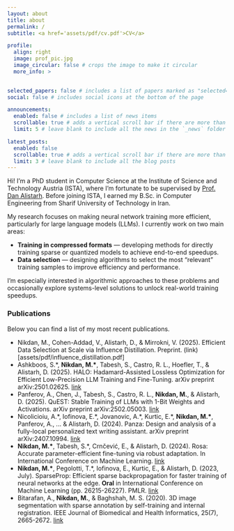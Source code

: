 ```yaml
---
layout: about
title: about
permalink: /
subtitle: <a href='assets/pdf/cv.pdf'>CV</a>

profile:
  align: right
  image: prof_pic.jpg
  image_circular: false # crops the image to make it circular
  more_info: >
    

selected_papers: false # includes a list of papers marked as "selected={true}"
social: false # includes social icons at the bottom of the page

announcements:
  enabled: false # includes a list of news items
  scrollable: true # adds a vertical scroll bar if there are more than 3 news items
  limit: 5 # leave blank to include all the news in the `_news` folder

latest_posts:
  enabled: false
  scrollable: true # adds a vertical scroll bar if there are more than 3 new posts items
  limit: 3 # leave blank to include all the blog posts
---
```


Hi! I’m a PhD student in Computer Science at the Institute of Science and Technology Austria (ISTA), where I’m fortunate to be supervised by [Prof. Dan Alistarh](https://daslab.pages.ista.ac.at/). Before joining ISTA, I earned my B.Sc. in Computer Engineering from Sharif University of Technology in Iran.

My research focuses on making neural network training more efficient, particularly for large language models (LLMs). I currently work on two main areas:

- **Training in compressed formats** — developing methods for directly training sparse or quantized models to achieve end-to-end speedups.
- **Data selection** — designing algorithms to select the most “relevant” training samples to improve efficiency and performance.

I’m especially interested in algorithmic approaches to these problems and occasionally explore systems-level solutions to unlock real-world training speedups.

### Publications

Below you can find a list of my most recent publications.
- Nikdan, M., Cohen-Addad, V., Alistarh, D., & Mirrokni, V. (2025). Efficient Data Selection at Scale via Influence Distillation. Preprint. (link)[assets/pdf/influence_distillation.pdf]
- Ashkboos, S.\*, **Nikdan, M.\***, Tabesh, S., Castro, R. L., Hoefler, T., & Alistarh, D. (2025). HALO: Hadamard-Assisted Lossless Optimization for Efficient Low-Precision LLM Training and Fine-Tuning. arXiv preprint arXiv:2501.02625. [link](https://arxiv.org/pdf/2501.02625)
- Panferov, A., Chen, J., Tabesh, S., Castro, R. L., **Nikdan, M.**, & Alistarh, D. (2025). QuEST: Stable Training of LLMs with 1-Bit Weights and Activations. arXiv preprint arXiv:2502.05003. [link](https://arxiv.org/pdf/2502.05003)
- Nicolicioiu, A.\*, Iofinova, E.\*, Jovanovic, A.\*, Kurtic, E.\*, **Nikdan, M.\***, Panferov, A., ... & Alistarh, D. (2024). Panza: Design and analysis of a fully-local personalized text writing assistant. arXiv preprint arXiv:2407.10994. [link](https://arxiv.org/pdf/2407.10994)
- **Nikdan, M.\***, Tabesh, S.\*, Crnčević, E., & Alistarh, D. (2024). Rosa: Accurate parameter-efficient fine-tuning via robust adaptation. In International Conference on Machine Learning. [link](https://arxiv.org/pdf/2401.04679)
- **Nikdan, M.\***, Pegolotti, T.\*, Iofinova, E., Kurtic, E., & Alistarh, D. (2023, July). SparseProp: Efficient sparse backpropagation for faster training of neural networks at the edge. **Oral** in International Conference on Machine Learning (pp. 26215-26227). PMLR. [link](https://proceedings.mlr.press/v202/nikdan23a/nikdan23a.pdf)
- Bitarafan, A., **Nikdan, M.**, & Baghshah, M. S. (2020). 3D image segmentation with sparse annotation by self-training and internal registration. IEEE Journal of Biomedical and Health Informatics, 25(7), 2665-2672. [link](https://ieeexplore.ieee.org/document/9264631)
